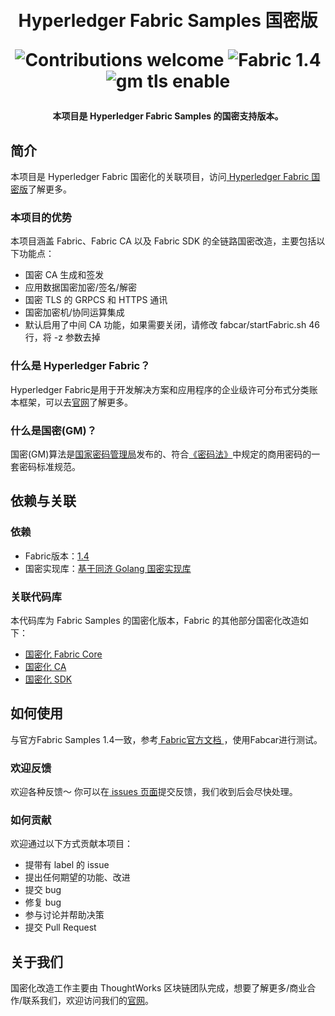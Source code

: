 <h1 align="center">
  <br>
  Hyperledger Fabric Samples 国密版
  <br>
  <p align="center">
    <img src="https://img.shields.io/badge/contributions-welcome-orange.svg" alt="Contributions welcome">
    <img src="https://img.shields.io/badge/Fabric-1.4-blue" alt="Fabric 1.4">
    <img src="https://img.shields.io/badge/GM-enable-green" alt="gm tls enable">
  </p>
</h1>
<h4 align="center">本项目是 Hyperledger Fabric Samples 的国密支持版本。</h4>

## 简介

本项目是 Hyperledger Fabric 国密化的关联项目，访问[ Hyperledger Fabric 国密版](https://github.com/tw-bc-group/fabric)了解更多。

### 本项目的优势
本项目涵盖 Fabric、Fabric CA 以及 Fabric SDK 的全链路国密改造，主要包括以下功能点：
* 国密 CA 生成和签发
* 应用数据国密加密/签名/解密
* 国密 TLS 的 GRPCS 和 HTTPS 通讯
* 国密加密机/协同运算集成
* 默认启用了中间 CA 功能，如果需要关闭，请修改 fabcar/startFabric.sh 46 行，将  -z 参数去掉

### 什么是 Hyperledger Fabric？
Hyperledger Fabric是用于开发解决方案和应用程序的企业级许可分布式分类账本框架，可以去[官网](https://www.hyperledger.org/use/fabric)了解更多。

### 什么是国密(GM)？
国密(GM)算法是[国家密码管理局](https://www.oscca.gov.cn/)发布的、符合[《密码法》](http://www.npc.gov.cn/npc/c30834/201910/6f7be7dd5ae5459a8de8baf36296bc74.shtml)中规定的商用密码的一套密码标准规范。

## 依赖与关联

### 依赖
* Fabric版本：[1.4](https://github.com/hyperledger/fabric/tree/release-1.4)
* 国密实现库：[基于同济 Golang 国密实现库](https://github.com/Hyperledger-TWGC/tjfoc-gm)

### 关联代码库
本代码库为 Fabric Samples 的国密化版本，Fabric 的其他部分国密化改造如下：
* [国密化 Fabric Core](https://github.com/tw-bc-group/fabric)
* [国密化 CA](https://github.com/tw-bc-group/fabric-ca)
* [国密化 SDK](https://github.com/tw-bc-group/fabric-sdk-go)

## 如何使用
与官方Fabric Samples 1.4一致，参考[ Fabric官方文档 ](https://hyperledger-fabric.readthedocs.io/en/latest/install.html)，使用Fabcar进行测试。

### 欢迎反馈
欢迎各种反馈～ 你可以在[ issues 页面](https://github.com/tw-bc-group/fabric-gm/issues)提交反馈，我们收到后会尽快处理。

### 如何贡献
欢迎通过以下方式贡献本项目：

* 提带有 label 的 issue
* 提出任何期望的功能、改进
* 提交 bug
* 修复 bug
* 参与讨论并帮助决策
* 提交 Pull Request

## 关于我们
国密化改造工作主要由 ThoughtWorks 区块链团队完成，想要了解更多/商业合作/联系我们，欢迎访问我们的[官网](https://blockchain.thoughtworks.cn/)。

